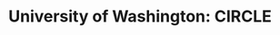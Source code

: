 ---
layout: archive
collection: experiences
title: "University of Washington: CIRCLE"
start_date: 2024-06-01
end_date: 2024-09-01
description: "Circle at the University of Washington is a center for the International Relations & Cultural Leadership program, which aims to assist incoming international students in navigating university life and embracing their new Husky experience."
---